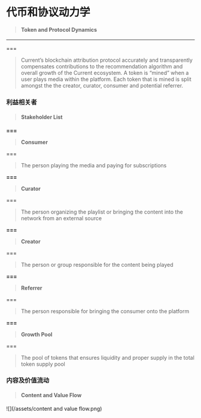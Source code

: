 # 代币和协议动力学

> #### Token and Protocol Dynamics

---

===

> Current’s blockchain attribution protocol accurately and transparently compensates contributions to the recommendation algorithm and overall growth of the Current ecosystem. A token is “mined” when a user plays media within the platform. Each token that is mined is split amongst the the creator, curator, consumer and potential referrer.

### 利益相关者

> #### Stakeholder List

**===**

> **Consumer**

===

> The person playing the media and paying for subscriptions

**===**

> **Curator**

===

> The person organizing the playlist or bringing the content into the network from an external source

**===**

> **Creator**

===

> The person or group responsible for the content being played

**===**

> **Referrer**

===

> The person responsible for bringing the consumer onto the platform

**===**

> **Growth Pool**

===

> The pool of tokens that ensures liquidity and proper supply in the total token supply pool

### **内容及价值流动**

> #### **Content and Value Flow**

![](/assets/content and value flow.png)


